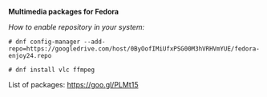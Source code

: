**Multimedia packages for Fedora**

*How to enable repository in your system:*

```
# dnf config-manager --add-repo=https://googledrive.com/host/0ByOofIMiUfxPSG00M3hVRHVmYUE/fedora-enjoy24.repo

# dnf install vlc ffmpeg
```
List of packages: https://goo.gl/PLMt15
